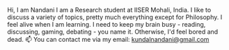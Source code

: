 
Hi, I am Nandani
I am a Research student at IISER Mohali, India.
I like to discuss a variety of topics, pretty much everything except for Philosophy.
I feel alive when I am learning.
I need to keep my brain busy - reading, discussing, gaming, debating - you name it. Otherwise, I'd feel bored and dead.
📫 You can contact me via my email: kundalnandani@gmail.com

<!---
NandaniK03/NandaniK03 is a ✨ special ✨ repository because its `README.md` (this file) appears on your GitHub profile.
You can click the Preview link to take a look at your changes.
--->
